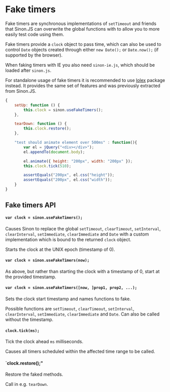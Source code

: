 # Fake timers

Fake timers are synchronous implementations of `setTimeout` and friends that
Sinon.JS can overwrite the global functions with to allow you to more easily
test code using them.

Fake timers provide a `clock` object to pass time, which can also be used to control `Date` objects created through either `new Date();`
or `Date.now();` (if supported by the browser).

When faking timers with IE you also need `sinon-ie.js`, which
should be loaded after `sinon.js`.

For standalone usage of fake timers it is recommended to use [lolex](https://github.com/sinonjs/lolex) package instead. It provides the same
set of features and was previously extracted from Sinon.JS.

```javascript
{
    setUp: function () {
        this.clock = sinon.useFakeTimers();
    },

    tearDown: function () {
        this.clock.restore();
    },

    "test should animate element over 500ms" : function(){
        var el = jQuery("<div></div>");
        el.appendTo(document.body);

        el.animate({ height: "200px", width: "200px" });
        this.clock.tick(510);

        assertEquals("200px", el.css("height"));
        assertEquals("200px", el.css("width"));
    }
}
```


## Fake timers API


#### `var clock = sinon.useFakeTimers();`

Causes Sinon to replace the global `setTimeout`, `clearTimeout`, `setInterval`, `clearInterval`, `setImmediate`, `clearImmediate` and `Date` with a custom implementation which is bound to the returned `clock` object.

Starts the clock at the UNIX epoch (timestamp of 0).


#### `var clock = sinon.useFakeTimers(now);`

As above, but rather than starting the clock with a timestamp of 0, start at the provided timestamp.


#### `var clock = sinon.useFakeTimers([now, ]prop1, prop2, ...);`

Sets the clock start timestamp and names functions to fake.

Possible functions are `setTimeout`, `clearTimeout`, `setInterval`, `clearInterval`, `setImmediate`, `clearImmediate` and `Date`. Can also be called without the timestamp.


#### `clock.tick(ms);`

Tick the clock ahead `ms` milliseconds.

Causes all timers scheduled within the affected time range to be called.


#### `clock.restore();"

Restore the faked methods.

Call in e.g. `tearDown`.
